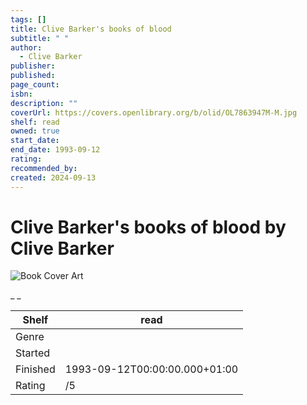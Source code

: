 ```yaml
---
tags: []
title: Clive Barker's books of blood
subtitle: " "
author:
  - Clive Barker
publisher:
published:
page_count:
isbn:
description: ""
coverUrl: https://covers.openlibrary.org/b/olid/OL7863947M-M.jpg
shelf: read
owned: true
start_date:
end_date: 1993-09-12
rating:
recommended_by:
created: 2024-09-13
---
```


# Clive Barker's books of blood by Clive Barker

![Book Cover Art](https://covers.openlibrary.org/b/olid/OL7863947M-M.jpg)

_ _

| Shelf | read |
| --- | --- |
| Genre |  |
| Started |  |
| Finished | 1993-09-12T00:00:00.000+01:00 |
| Rating | /5 |

